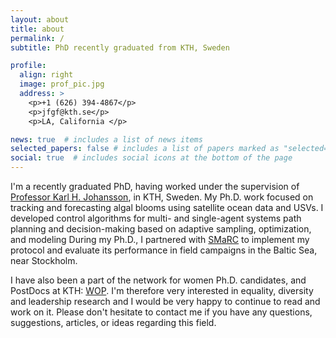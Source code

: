```yaml
---
layout: about
title: about
permalink: /
subtitle: PhD recently graduated from KTH, Sweden

profile:
  align: right
  image: prof_pic.jpg
  address: >
    <p>+1 (626) 394-4867</p>
    <p>jfgf@kth.se</p>
    <p>LA, California </p>

news: true  # includes a list of news items
selected_papers: false # includes a list of papers marked as "selected={true}"
social: true  # includes social icons at the bottom of the page
---
```


I'm a recently graduated PhD, having worked under the supervision of <a href="https://people.kth.se/~kallej/" target="_blank">Professor Karl H. Johansson</a>, in KTH, Sweden.
My Ph.D. work focused on tracking and forecasting algal blooms using satellite ocean data and USVs. 
I developed control algorithms for multi- and single-agent systems path planning and decision-making based on adaptive sampling, optimization, and modeling 
During my Ph.D., I partnered with <a href="https://smarc.se/" target="_blank">SMaRC</a> to implement my protocol and evaluate its performance in field campaigns in the Baltic Sea, near Stockholm.

I have also been a part of the network for women Ph.D. candidates, and PostDocs at KTH: <a href="https://www.kth.se/blogs/wop/" target="_blank">WOP</a>. I'm therefore very interested in equality, diversity and leadership research and I would be very happy to continue to read and work on it. Please don't hesitate to contact me if you have any questions, suggestions, articles, or ideas regarding this field.

